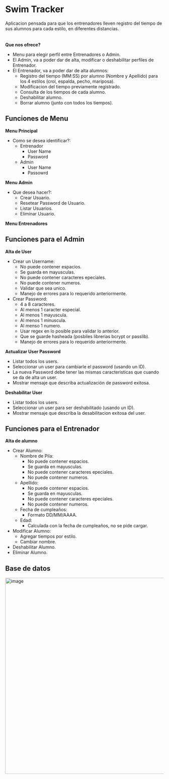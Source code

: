 # Swim Tracker
Aplicacion pensada para que los entrenadores lleven registro del tiempo de sus alumnos para cada estilo, en diferentes distancias.
<br> <br> <br>
**Que nos ofrece?**
- Menu para elegir perfil entre Entrenadores o Admin.
- El Admin, va a poder dar de alta, modificar o deshabilitar perfiles de Entrenador.
- El Entrenador, va a poder dar de alta alumnos:
     - Registro del tiempo (MM:SS) por alumno (Nombre y Apellido) para los 4 estilos (crol, espalda, pecho, mariposa).
     - Modificacion del tiempo previamente registrado.
     - Consulta de los tiempos de cada alumno.
     - Deshabilitar alumno.
     - Borrar alumno (junto con todos los tiempos).

## Funciones de Menu  

**Menu Principal**
- Como se desea identificar?:
     - Entrenador
          - User Name
          - Password
     - Admin
         - User Name
         - Passowrd
      
**Menu Admin**
- Que desea hacer?:
     - Crear Usuario.
     - Resetear Password de Usuario.
     - Listar Usuarios.
     - Eliminar Usuario.
  
**Menu Entrenadores**


## Funciones para el Admin

**Alta de User**  

- Crear un Username:
    - No puede contener espacios.
    - Se guarda en mayusculas.
    - No puede contener caracteres epeciales.
    - No puede contener numeros.
    - Validar que sea unico.
    - Manejo de errores para lo requerido anteriormente.
- Crear Password:
    - 4 a 8 caracteres.
    - Al menos 1 caracter especial.
    - Al menos 1 mayuscula.
    - Al menos 1 minuscula.
    - Al menso 1 numero.
    - Usar regex en lo posible para validar lo anterior.
    - Que se guarde hasheada (posbiles librerias bcrypt or passlib).
    - Manejo de errores para lo requerido anteriormente.

**Actualizar User Password**
- Listar todos los users.
- Seleccionar un user para cambiarle el password (usando un ID).
- La nueva Password debe tener las mismas caracteristicas que cuando se da de alta un user.
- Mostrar mensaje que describa actualización de password exitosa.

**Deshabilitar User**
- Listar todos los users.
- Seleccionar un user para ser deshabilitado (usando un ID).
- Mostrar mensaje que describa la desabilitacion exitosa del user.

## Funciones para el Entrenador

**Alta de alumno**

- Crear Alumno:
     - Nombre de Pila:
         - No puede contener espacios.
         - Se guarda en mayusculas.
         - No puede contener caracteres epeciales.
         - No puede contener numeros.
     - Apellido:
         - No puede contener espacios.
         - Se guarda en mayusculas.
         - No puede contener caracteres epeciales.
         - No puede contener numeros.
     - Fecha de cumpleaños:
         - Formato DD/MM/AAAA.
     - Edad:
         - Calculada con la fecha de cumpleaños, no se pide cargar.
- Modificar Alumno:
     - Agregar tiempos por estilo.
     - Cambiar nombre.
- Deshabilitar Alumno.
- Eliminar Alumno. 
           
## Base de datos

<img width="622" alt="image" src="https://github.com/matias-espinosa/swim_tracker/assets/19157242/298968db-ad16-4773-8e84-294ded49dd3c">

